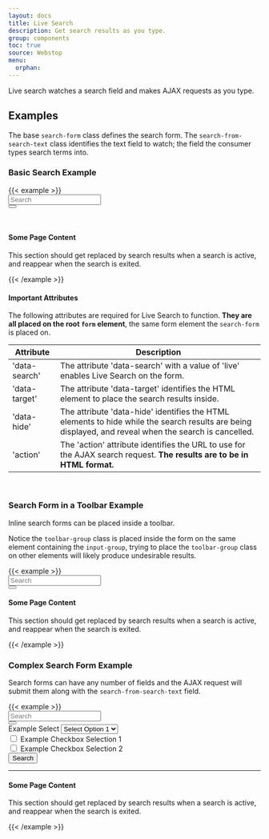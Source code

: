 ```yaml
---
layout: docs
title: Live Search
description: Get search results as you type.
group: components
toc: true
source: Webstop
menu:
  orphan:
---
```


  

Live search watches a search field and makes AJAX requests as you type.

## Examples

The base `search-form` class defines the search form. The `search-from-search-text` class identifies the 
text field to watch; the field the consumer types search terms into.

### Basic Search Example

<div class="toolbar-detached">
{{< example >}}
<form class="search-form" action="{{ sinatra_host }}/search_results" method="post" data-search="live" data-target="#search-results" data-hide=".search-hidden">
  <div class="input-group">
    <input class="search-from-search-text form-control" type="text" name="search" placeholder="Search" aria-label="Enter text to search for.">
    <a href="#" class="search-form-clear icon-cancel-circle-solid" aria-label="Clear Search"></a>
    <div class="input-group-append">
      <button class="search-from-submit btn btn-primary" type="submit" aria-label="Submit Search">
        <i class="fas fa-search"></i>
      </button>
    </div>
  </div>
</form>

<br>
<section id="search-results"></section>
<section class="search-hidden">
  <h4>Some Page Content</h4>
  <p>This section should get replaced by search results when a search is active, and reappear when the search is exited.</p>
</section>

{{< /example >}}
</div>

#### Important Attributes

The following attributes are required for Live Search to function. **They are all placed on the root `form` element**, 
the same form element the `search-form` is placed on.

| Attribute | Description |
| --- | ----------- |
| 'data-search'  | The attribute 'data-search' with a value of 'live' enables Live Search on the form. |
| 'data-target' | The attribute 'data-target' identifies the HTML element to place the search results inside. |
| 'data-hide' | The attribute 'data-hide' identifies the HTML elements to hide while the search results are being displayed, and reveal when the search is cancelled. |
| 'action' | The 'action' attribute identifies the URL to use for the AJAX search request. **The results are to be in HTML format.** |


<br>

### Search Form in a Toolbar Example

Inline search forms can be placed inside a toolbar. 

Notice the `toolbar-group` class is placed inside the form on the same element containing the `input-group`, trying to 
place the `toolbar-group` class on other elements will likely produce undesirable results.

<div class="toolbar-detached">
{{< example >}}
<nav class="toolbar">
  <form class="search-form" action="{{ sinatra_host }}/search_results" method="post" data-search="live" data-target="#search-results-toolbar" data-hide=".search-hidden-toolbar">
    <div class="toolbar-group input-group">
      <input class="search-from-search-text form-control" type="text" name="search" placeholder="Search" aria-label="Enter text to search for.">
      <a href="#" class="search-form-clear icon-cancel-circle-solid" aria-label="Clear Search"></a>
      <div class="input-group-append">
        <button class="search-from-submit btn btn-primary" type="submit" aria-label="Submit Search">
          <i class="fas fa-search"></i>
        </button>
      </div>
    </div>
  </form>
</nav>

<section id="search-results-toolbar"></section>
<section class="search-hidden-toolbar">
  <h4>Some Page Content</h4>
  <p>This section should get replaced by search results when a search is active, and reappear when the search is exited.</p>
</section>
{{< /example >}}
</div> 


### Complex Search Form Example

Search forms can have any number of fields and the AJAX request will submit them along with the 
`search-from-search-text` field.

<div class="toolbar-detached">
{{< example >}}
<form class="search-form" action="{{ sinatra_host }}/search_results" method="post" data-search="live" data-target="#search-results-complex" data-hide=".search-hidden-complex">
  <div class="form-group">
    <div class="input-group">
      <input class="search-from-search-text form-control" type="text" name="search" placeholder="Search" aria-label="Enter text to search for.">
      <a href="#" class="search-form-clear icon-cancel-circle-solid" aria-label="Clear Search"></a>
      <div class="input-group-append">
        <button class="search-from-submit btn btn-primary" type="submit" aria-label="Submit Search">
         <i class="fas fa-search"></i>
        </button>
      </div>
    </div>
  </div>

  <input type="hidden" name="date" value="2018-12-25">

  <div class="form-group">
    <label for="select-1">Example Select</label>
    <select class="form-control" name="select-1" id="select-1">
      <option>Select Option 1</option>
      <option>Select Option 2</option>
      <option>Select Option 3</option>
      <option>Select Option 4</option>
      <option>Select Option 5</option>
    </select>
  </div>

  <div class="form-check">
    <input class="form-check-input" type="checkbox" value="Checkbox Selection 1" name="checkbox-1" id="checkbox-1">
    <label class="form-check-label" for="checkbox-1">
      Example Checkbox Selection 1
    </label>
  </div>
  <div class="form-check">
    <input class="form-check-input" type="checkbox" value="Checkbox Selection 2" name="checkbox-2" id="checkbox-2">
    <label class="form-check-label" for="checkbox-2">
      Example Checkbox Selection 2
    </label>
  </div>
  <button class="btn btn-primary mt-2">Search</button>
</form>

<hr>
<section id="search-results-complex"></section>
<section class="search-hidden-complex">
  <h4>Some Page Content</h4>
  <p>This section should get replaced by search results when a search is active, and reappear when the search is exited.</p>
</section>
{{< /example >}}
</div>


